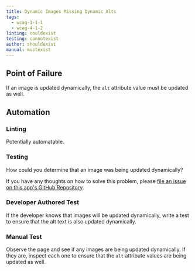 ```yaml
---
title: Dynamic Images Missing Dynamic Alts
tags: 
  - wcag-1-1-1
  - wcag-4-1-2
linting: couldexist
testing: cannotexist
author: shouldexist
manual: mustexist
---
```


## Point of Failure

If an image is updated dynamically, the `alt` attribute value must be updated as well.

## Automation

### Linting

Potentially automatable.

### Testing

How could you determine that an image was being updated dynamically?

If you have any thoughts on how to solve this problem, please [file an issue on this app's GitHub Repository](https://github.com/MelSumner/a11y-automation/issues).

### Developer Authored Test

If the developer knows that images will be updated dynamically, write a test to ensure that the alt text is also updated dynamically.

### Manual Test

Observe the page and see if any images are being updated dynamically. If they are, inspect each one to ensure that the `alt` attribute values are being updated as well.
